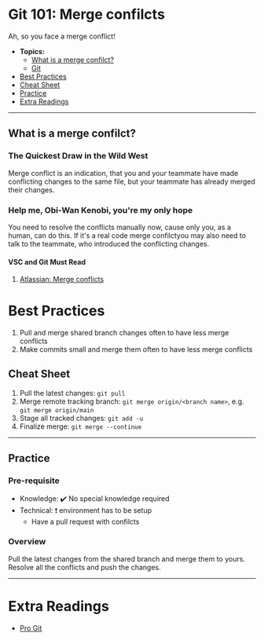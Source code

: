 # Git 101: Merge confilcts

Ah, so you face a merge conflict!

- **Topics:**
  - [What is a merge confilct?](#what-is-a-merge-confilct)
  - [Git](#git)
- [Best Practices](#best-practices)
- [Cheat Sheet](#cheat-sheet)
- [Practice](#practice)
- [Extra Readings](#extra-readings)

---

## What is a merge confilct?

### The Quickest Draw in the Wild West

Merge conflict is an indication, that you and your teammate have made conflicting changes to the same file, but your teammate has already merged their changes.

### Help me, Obi-Wan Kenobi, you're my only hope

You need to resolve the conflicts manually now, cause only you, as a human, can do this. If it's a real code merge confilctyou may also need to talk to the teammate, who introduced the conflicting changes.

#### **VSC and Git Must Read**

1. [Atlassian: Merge conflicts](https://www.atlassian.com/git/tutorials/using-branches/merge-conflicts)

# Best Practices

1. Pull and merge shared branch changes often to have less merge conflicts
1. Make commits small and merge them often to have less merge conflicts

## Cheat Sheet

1. Pull the latest changes: `git pull`
1. Merge remote tracking branch: `git merge origin/<branch name>`, e.g. `git merge origin/main`
1. Stage all tracked changes: `git add -u`
1. Finalize merge: `git merge --continue`

---

## Practice

### Pre-requisite

- Knowledge: :heavy_check_mark: No special knowledge required
- Technical: :heavy_exclamation_mark: environment has to be setup
  - Have a pull request with confilcts

### Overview

Pull the latest changes from the shared branch and merge them to yours. Resolve all the conflicts and push the changes.

---

# Extra Readings

- [Pro Git](https://git-scm.com/book/en/v2)

